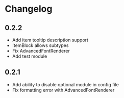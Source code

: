 # Changelog

## 0.2.2

 - Add item tooltip description support
 - ItemBlock allows subtypes
 - Fix AdvancedFontRenderer
 - Add test module

## 0.2.1

 - Add ability to disable optional module in config file
 - Fix formatting error with AdvancedFontRenderer
 